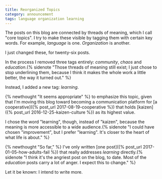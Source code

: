 ```yaml
---
title: Reorganized Topics
category: announcement
tags: language organization learning
---
```


The posts on this blog are connected by threads of meaning, which I call "core topics". I try to make these visible by tagging them with certain key words. For example, *language* is one. *Organization* is another.

I just changed these, for twenty-six posts.

In the process I removed three tags entirely: *community*, *chaos* and *education*.{% sidenote "Those threads of meaning still exist; I just chose to stop underlining them, because I think it makes the whole work a little better, the way it turned out." %}

Instead, I added a new tag: *learning*.

{% newthought "It seems appropriate" %} to emphasize this topic, given that I'm moving this blog toward becoming a communication platform for [a cooperative]({% post_url 2017-08-19-cooperative %}) that holds [kaizen]({% post_url 2016-12-25-kaizen-culture %}) as its highest value.

I chose the word "learning", though, instead of "kaizen", because the meaning is more accessible to a wide audience.{% sidenote "I could have chosen \"improvement\", but I prefer \"learning\". It's closer to the heart of what life is about." %}

{% newthought "So far," %} I've only written [one post]({% post_url 2017-01-05-how-adults-fail %}) that really addresses *learning* directly.{% sidenote "I think it's the angriest post on the blog, to date. Most of the *education* posts carry a lot of anger. I expect this to change." %}

Let it be known: I intend to write more.
